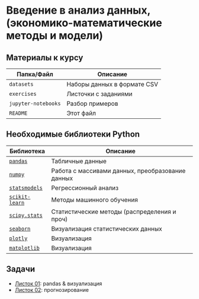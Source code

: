 # Введение в анализ данных, (экономико-математические методы и модели)

## Материалы к курсу

| Папка/Файл |Описание|
|-|-|
|`datasets`| Наборы данных в формате CSV|
|`exercises`|Листочки с заданиями|
|`jupyter-notebooks`|Разбор примеров|
|`README`|Этот файл|

## Необходимые библиотеки Python

|Библиотека|Описание|
|-|-|
|[`pandas`](https://pandas.pydata.org)|Табличные данные|
|[`numpy`](https://numpy.org)|Работа с массивами данных, преобразование данных|
|[`statsmodels`](https://www.statsmodels.org/stable/index.html)|Регрессионный анализ|
|[`scikit-learn`](https://scikit-learn.org/stable/index.html)|Методы машинного обучения|
|[`scipy.stats`](https://docs.scipy.org/doc/scipy/reference/stats.html)|Статистические методы (распределения и проч)|
|[`seaborn`](https://seaborn.pydata.org)|Визуализация статистических данных|
|[`plotly`](https://plotly.com/python/)|Визуализация|
|[`matplotlib`](https://matplotlib.org)|Визуализация|

## Задачи

- [Листок 01](https://github.com/artamonoff/data-analysis-sgp/blob/main/exercises/list01-intro.pdf): pandas & визуализация
- [Листок 02](https://github.com/artamonoff/data-analysis-sgp/blob/main/exercises/list02-prediction.pdf): прогнозирование
